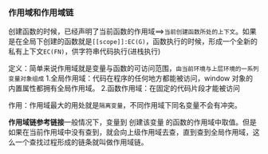 ### 作用域和作用域链

创建函数的时候，已经声明了当前函数的作用域==>`当前创建函数所处的上下文`。如果是在全局下创建的函数就是`[[scope]]:EC(G)`，函数执行的时候，形成一个全新的私有上下文`EC(FN)`，供字符串代码执行(进栈执行)

定义：简单来说作用域就是变量与函数的可访问范围，`由当前环境与上层环境的一系列变量对象组成`
1.全局作用域：代码在程序的任何地方都能被访问，window 对象的内置属性都拥有全局作用域。
2.函数作用域：在固定的代码片段才能被访问

作用：作用域最大的用处就是`隔离变量`，不同作用域下同名变量不会有冲突。

**作用域链参考链接**一般情况下，变量到 创建该变量 的函数的作用域中取值。但是如果在当前作用域中没有查到，就会向上级作用域去查，直到查到全局作用域，这么一个查找过程形成的链条就叫做作用域链。
